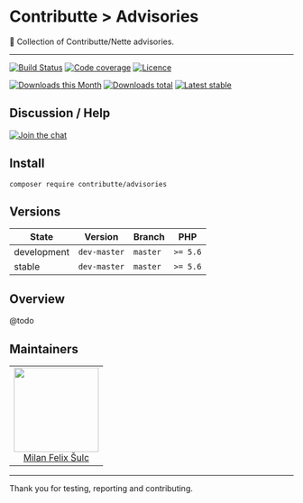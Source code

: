 # Contributte > Advisories

:punch: Collection of Contributte/Nette advisories.

-----

[![Build Status](https://img.shields.io/travis/contributte/advisories.svg?style=flat-square)](https://travis-ci.org/contributte/advisories)
[![Code coverage](https://img.shields.io/coveralls/contributte/advisories.svg?style=flat-square)](https://coveralls.io/r/contributte/advisories)
[![Licence](https://img.shields.io/packagist/l/contributte/advisories.svg?style=flat-square)](https://packagist.org/packages/contributte/advisories)

[![Downloads this Month](https://img.shields.io/packagist/dm/contributte/advisories.svg?style=flat-square)](https://packagist.org/packages/contributte/advisories)
[![Downloads total](https://img.shields.io/packagist/dt/contributte/advisories.svg?style=flat-square)](https://packagist.org/packages/contributte/advisories)
[![Latest stable](https://img.shields.io/packagist/v/contributte/advisories.svg?style=flat-square)](https://packagist.org/packages/contributte/advisories)

## Discussion / Help

[![Join the chat](https://img.shields.io/gitter/room/contributte/contributte.svg?style=flat-square)](http://bit.ly/ctteg)

## Install

```
composer require contributte/advisories
```

## Versions

| State       | Version       | Branch   | PHP      |
|-------------|---------------|----------|----------|
| development | `dev-master`  | `master` | `>= 5.6` |
| stable      | `dev-master`  | `master` | `>= 5.6` |

## Overview

@todo

## Maintainers

<table>
  <tbody>
    <tr>
      <td align="center">
        <a href="https://github.com/f3l1x">
            <img width="150" height="150" src="https://avatars2.githubusercontent.com/u/538058?v=3&s=150">
        </a>
        </br>
        <a href="https://github.com/f3l1x">Milan Felix Šulc</a>
      </td>
    </tr>
  <tbody>
</table>

-------

Thank you for testing, reporting and contributing.
